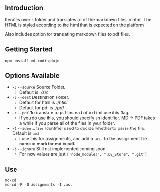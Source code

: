 ## Introduction
Iterates over a folder and translates all of the markdown files to html. The HTML is styled according to the html that is expected on the platform. 

Also includes option for translating markdown files to pdf files.

## Getting Started
```terminal
npm install md-codingdojo
```
## Options Available

* `-S` `--source` Source Folder. 
    * Default is _./src_
* `-D` `--dest` Destination Folder. 
    * Default for html is _./html_
    * Default for pdf is _./pdf_
* `-P` `--pdf` To translate to pdf instead of to html use this flag. 
    * If you do use this, you should specify an identifier. MD -> PDF takes a while if you parse all of the files in your folder. 
* `-I` `--identifier` Identifier used to decide whether to parse the file. Default is `.md`
    * I use this for assignments, and add a `.as.` to the assignment file name to mark for md to pdf. 
* `-i` `--ignore` Still not implemented coming soon.
    * For now values are just `['node_modules', ".DS_Store", ".git"]`

## Use

```terminal
md-cd
md-cd -P -D Assignments -I .as.
```